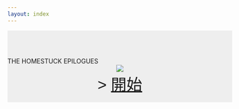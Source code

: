 ```yaml
---
layout: index
---
```


<div class="pagehead" style="padding-top: 60px; background: #eee;">
  THE HOMESTUCK EPILOGUES
</div>
<div class="pagebody" style="text-align: center; background: #eee;">            
  <span>
    <a href="./prologue"><img src="./epilogue_archive.gif" style="margin: 0 auto;"/></a>
  </span><br />
  <div style="font-size: 2.5em; font-family: Verdana, Arial, 'Microsoft JhengHei', 'Microsoft YaHei'; text-align: center;">
    &gt; <a href="./prologue">開始</a>
  </div><br />
</div>
